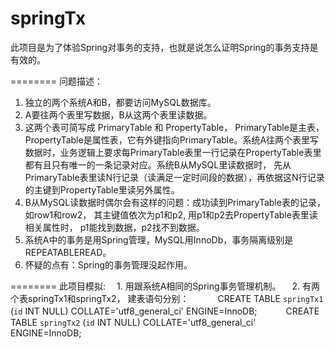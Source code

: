 
springTx
========

此项目是为了体验Spring对事务的支持，也就是说怎么证明Spring的事务支持是有效的。 

========
问题描述：
  1. 独立的两个系统A和B，都要访问MySQL数据库。
  2. A要往两个表里写数据，B从这两个表里读数据。
  3. 这两个表可简写成 PrimaryTable 和 PropertyTable， PrimaryTable是主表， PropertyTable是属性表，它有外键指向PrimaryTable。系统A往两个表里写数据时，业务逻辑上要求每PrimaryTable表里一行记录在PropertyTable表里都有且只有唯一的一条记录对应。系统B从MySQL里读数据时， 先从PrimaryTable表里读N行记录（读满足一定时间段的数据），再依据这N行记录的主键到PropertyTable里读另外属性。
  4. B从MySQL读数据时偶尔会有这样的问题：成功读到PrimaryTable表的记录，如row1和row2， 其主键值依次为p1和p2, 用p1和p2去PropertyTable表里读相关属性时， p1能找到数据，p2找不到数据。
  5. 系统A中的事务是用Spring管理，MySQL用InnoDb，事务隔离级别是REPEATABLEREAD。
  6. 怀疑的点有：Spring的事务管理没起作用。


========
此项目模拟:
　1. 用跟系统A相同的Spring事务管理机制。
　2. 有两个表springTx1和springTx2， 建表语句分别：
　　　CREATE TABLE `springTx1` (`id` INT NULL) COLLATE='utf8_general_ci' ENGINE=InnoDB;
　　　CREATE TABLE `springTx2` (`id` INT NULL) COLLATE='utf8_general_ci' ENGINE=InnoDB;
